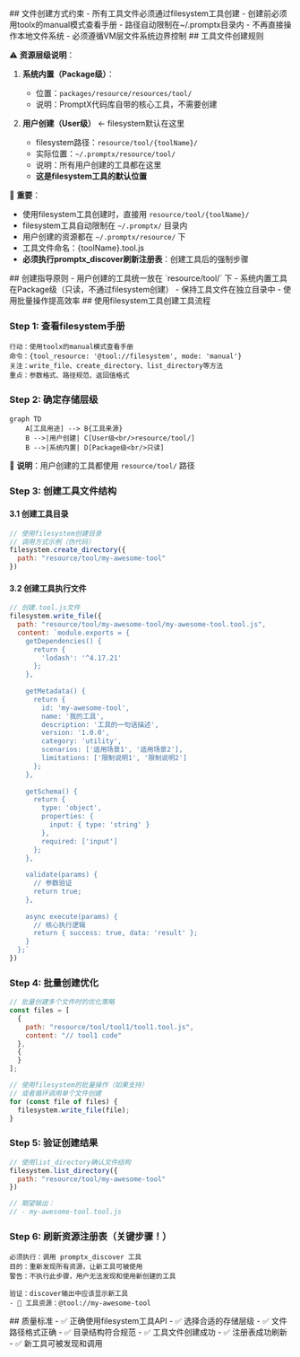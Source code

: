 <execution>
<constraint>
  ## 文件创建方式约束
  - 所有工具文件必须通过filesystem工具创建
  - 创建前必须用toolx的manual模式查看手册
  - 路径自动限制在~/.promptx目录内
  - 不再直接操作本地文件系统
  - 必须遵循VM层文件系统边界控制
</constraint>

<rule>
  ## 工具文件创建规则
  
  ⚠️ **资源层级说明**：
  1. **系统内置（Package级）**：
     - 位置：`packages/resource/resources/tool/`
     - 说明：PromptX代码库自带的核心工具，不需要创建
  
  2. **用户创建（User级）** ← filesystem默认在这里
     - filesystem路径：`resource/tool/{toolName}/`
     - 实际位置：`~/.promptx/resource/tool/`
     - 说明：所有用户创建的工具都在这里
     - **这是filesystem工具的默认位置**
  
  📌 **重要**：
  - 使用filesystem工具创建时，直接用 `resource/tool/{toolName}/`
  - filesystem工具自动限制在 `~/.promptx/` 目录内
  - 用户创建的资源都在 `~/.promptx/resource/` 下
  - 工具文件命名：{toolName}.tool.js
  - **必须执行promptx_discover刷新注册表**：创建工具后的强制步骤
</rule>

<guideline>
  ## 创建指导原则
  - 用户创建的工具统一放在 `resource/tool/` 下
  - 系统内置工具在Package级（只读，不通过filesystem创建）
  - 保持工具文件在独立目录中
  - 使用批量操作提高效率
</guideline>

<process>
  ## 使用filesystem工具创建工具流程
  
  ### Step 1: 查看filesystem手册
  ```
  行动：使用toolx的manual模式查看手册
  命令：{tool_resource: '@tool://filesystem', mode: 'manual'}
  关注：write_file、create_directory、list_directory等方法
  重点：参数格式、路径规范、返回值格式
  ```
  
  ### Step 2: 确定存储层级
  ```mermaid
  graph TD
      A[工具用途] --> B{工具来源}
      B -->|用户创建| C[User级<br/>resource/tool/]
      B -->|系统内置| D[Package级<br/>只读]
  ```
  
  📌 **说明**：用户创建的工具都使用 `resource/tool/` 路径
  
  ### Step 3: 创建工具文件结构
  
  #### 3.1 创建工具目录
  ```javascript
  // 使用filesystem创建目录
  // 调用方式示例（伪代码）
  filesystem.create_directory({
    path: "resource/tool/my-awesome-tool"
  })
  ```
  
  #### 3.2 创建工具执行文件
  ```javascript
  // 创建.tool.js文件
  filesystem.write_file({
    path: "resource/tool/my-awesome-tool/my-awesome-tool.tool.js",
    content: `module.exports = {
      getDependencies() {
        return {
          'lodash': '^4.17.21'
        };
      },
      
      getMetadata() {
        return {
          id: 'my-awesome-tool',
          name: '我的工具',
          description: '工具的一句话描述',
          version: '1.0.0',
          category: 'utility',
          scenarios: ['适用场景1', '适用场景2'],
          limitations: ['限制说明1', '限制说明2']
        };
      },
      
      getSchema() {
        return {
          type: 'object',
          properties: {
            input: { type: 'string' }
          },
          required: ['input']
        };
      },
      
      validate(params) {
        // 参数验证
        return true;
      },
      
      async execute(params) {
        // 核心执行逻辑
        return { success: true, data: 'result' };
      }
    };`
  })
  ```
  
  
  ### Step 4: 批量创建优化
  ```javascript
  // 批量创建多个文件时的优化策略
  const files = [
    {
      path: "resource/tool/tool1/tool1.tool.js",
      content: "// tool1 code"
    },
    {
    }
  ];
  
  // 使用filesystem的批量操作（如果支持）
  // 或者循环调用单个文件创建
  for (const file of files) {
    filesystem.write_file(file);
  }
  ```
  
  ### Step 5: 验证创建结果
  ```javascript
  // 使用list_directory确认文件结构
  filesystem.list_directory({
    path: "resource/tool/my-awesome-tool"
  })
  
  // 期望输出：
  // - my-awesome-tool.tool.js
  ```
  
  ### Step 6: 刷新资源注册表（关键步骤！）
  ```
  必须执行：调用 promptx_discover 工具
  目的：重新发现所有资源，让新工具可被使用
  警告：不执行此步骤，用户无法发现和使用新创建的工具
  
  验证：discover输出中应该显示新工具
  - 🔧 工具资源：@tool://my-awesome-tool
  ```
</process>

<criteria>
  ## 质量标准
  - ✅ 正确使用filesystem工具API
  - ✅ 选择合适的存储层级
  - ✅ 文件路径格式正确
  - ✅ 目录结构符合规范
  - ✅ 工具文件创建成功
  - ✅ 注册表成功刷新
  - ✅ 新工具可被发现和调用
</criteria>
</execution>